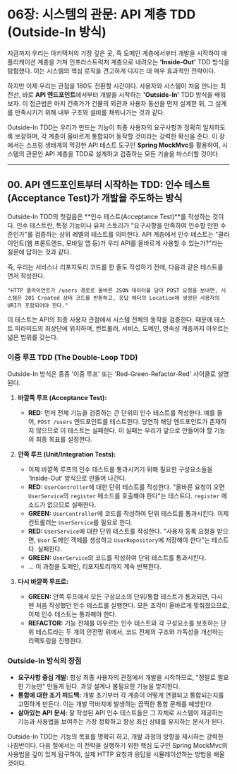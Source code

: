 # 06장: 시스템의 관문: API 계층 TDD (Outside-In 방식)

지금까지 우리는 아키텍처의 가장 깊은 곳, 즉 도메인 계층에서부터 개발을 시작하여 애플리케이션 계층을 거쳐 인프라스트럭처 계층으로 내려오는 **'Inside-Out'** TDD 방식을 탐험했다. 이는 시스템의 핵심 로직을 견고하게 다지는 데 매우 효과적인 전략이다.

하지만 이제 우리는 관점을 180도 전환할 시간이다. 사용자와 시스템이 처음 만나는 최전선, 바로 **API 엔드포인트**에서부터 개발을 시작하는 **'Outside-In'** TDD 방식을 배워보자. 이 접근법은 마치 건축가가 건물의 외관과 사용자 동선을 먼저 설계한 뒤, 그 설계를 만족시키기 위해 내부 구조와 설비를 채워나가는 것과 같다.

Outside-In TDD는 우리가 만드는 기능이 최종 사용자의 요구사항과 정확히 일치하도록 보장하며, 각 계층이 올바르게 통합되어 동작할 것이라는 강력한 확신을 준다. 이 장에서는 스프링 생태계의 막강한 API 테스트 도구인 **Spring MockMvc**를 활용하여, 시스템의 관문인 API 계층을 TDD로 설계하고 검증하는 모든 기술을 마스터할 것이다.

---

## 00. API 엔드포인트부터 시작하는 TDD: 인수 테스트(Acceptance Test)가 개발을 주도하는 방식

Outside-In TDD의 첫걸음은 **인수 테스트(Acceptance Test)**를 작성하는 것이다. 인수 테스트란, 특정 기능이나 유저 스토리가 "요구사항을 만족하여 인수할 만한 수준인가"를 검증하는 상위 레벨의 테스트를 의미한다. API 계층에서 인수 테스트는 "클라이언트(웹 프론트엔드, 모바일 앱 등)가 우리 API를 올바르게 사용할 수 있는가?"라는 질문에 답하는 것과 같다.

즉, 우리는 서비스나 리포지토리 코드를 한 줄도 작성하기 전에, 다음과 같은 테스트를 먼저 작성한다.

`"HTTP 클라이언트가 /users 경로로 올바른 JSON 데이터를 담아 POST 요청을 보내면, 시스템은 201 Created 상태 코드를 반환하고, 응답 헤더의 Location에 생성된 사용자의 URI가 포함되어야 한다."`

이 테스트는 API의 최종 사용자 관점에서 시스템 전체의 동작을 검증한다. 때문에 테스트 피라미드의 최상단에 위치하며, 컨트롤러, 서비스, 도메인, 영속성 계층까지 아우르는 넓은 범위를 갖는다.

### **이중 루프 TDD (The Double-Loop TDD)**

Outside-In 방식은 종종 '이중 루프' 또는 'Red-Green-Refactor-Red' 사이클로 설명된다.

1.  **바깥쪽 루프 (Acceptance Test):**
    * **RED:** 먼저 전체 기능을 검증하는 큰 단위의 인수 테스트를 작성한다. 예를 들어, `POST /users` 엔드포인트를 테스트한다. 당연히 해당 엔드포인트가 존재하지 않으므로 이 테스트는 실패한다. 이 실패는 우리가 앞으로 만들어야 할 기능의 최종 목표를 설정한다.

2.  **안쪽 루프 (Unit/Integration Tests):**
    * 이제 바깥쪽 루프의 인수 테스트를 통과시키기 위해 필요한 구성요소들을 'Inside-Out' 방식으로 만들어 나간다.
    * **RED:** `UserController`에 대한 단위 테스트를 작성한다. "올바른 요청이 오면 `UserService`의 `register` 메소드를 호출해야 한다"는 테스트다. `register` 메소드가 없으므로 실패한다.
    * **GREEN:** `UserController`에 코드를 작성하여 단위 테스트를 통과시킨다. 이제 컨트롤러는 `UserService`를 필요로 한다.
    * **RED:** `UserService`에 대한 단위 테스트를 작성한다. "사용자 등록 요청을 받으면, `User` 도메인 객체를 생성하고 `UserRepository`에 저장해야 한다"는 테스트다. 실패한다.
    * **GREEN:** `UserService`의 코드를 작성하여 단위 테스트를 통과시킨다.
    * ... 이 과정을 도메인, 리포지토리까지 계속 반복한다.

3.  **다시 바깥쪽 루프로:**
    * **GREEN:** 안쪽 루프에서 모든 구성요소의 단위/통합 테스트가 통과되면, 다시 맨 처음 작성했던 인수 테스트를 실행한다. 모든 조각이 올바르게 맞춰졌으므로, 이제 인수 테스트는 통과해야 한다.
    * **REFACTOR:** 기능 전체를 아우르는 인수 테스트와 각 구성요소를 보호하는 단위 테스트라는 두 개의 안전망 위에서, 코드 전체의 구조와 가독성을 개선하는 리팩토링을 진행한다.

### **Outside-In 방식의 장점**

* **요구사항 중심 개발:** 항상 최종 사용자의 관점에서 개발을 시작하므로, "정말로 필요한 기능만" 만들게 된다. 과잉 설계나 불필요한 기능을 방지한다.
* **통합에 대한 조기 피드백:** 개발 초기부터 각 계층이 어떻게 연결되고 통합되는지를 고민하게 만든다. 이는 개발 막바지에 발생하는 끔찍한 통합 문제를 예방한다.
* **살아있는 API 문서:** 잘 작성된 API 인수 테스트들은 그 자체로 시스템이 제공하는 기능과 사용법을 보여주는 가장 정확하고 항상 최신 상태를 유지하는 문서가 된다.

Outside-In TDD는 기능의 목표를 명확히 하고, 개발 과정의 방향을 제시하는 강력한 나침반이다. 다음 절에서는 이 전략을 실행하기 위한 핵심 도구인 Spring MockMvc의 사용법을 깊이 있게 탐구하여, 실제 HTTP 요청과 응답을 시뮬레이션하는 방법을 배울 것이다.
